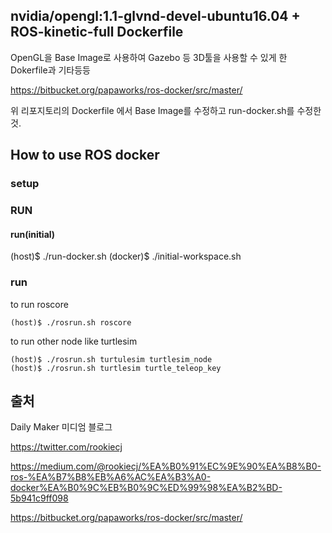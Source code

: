 ## nvidia/opengl:1.1-glvnd-devel-ubuntu16.04 + ROS-kinetic-full Dockerfile

OpenGL을 Base Image로 사용하여 Gazebo 등 3D툴을 사용할 수 있게 한 Dokerfile과 기타등등

https://bitbucket.org/papaworks/ros-docker/src/master/

위 리포지토리의 Dockerfile 에서 Base Image를 수정하고 run-docker.sh를 수정한 것.


## How to use ROS docker

### setup

### RUN

#### run(initial)
(host)$ ./run-docker.sh
(docker)$ ./initial-workspace.sh

### run

to run roscore
```
(host)$ ./rosrun.sh roscore
```

to run other node like turtlesim
```
(host)$ ./rosrun.sh turtulesim turtlesim_node
(host)$ ./rosrun.sh turtlesim turtle_teleop_key
```

## 출처

Daily Maker 미디엄 블로그

https://twitter.com/rookiecj

https://medium.com/@rookiecj/%EA%B0%91%EC%9E%90%EA%B8%B0-ros-%EA%B7%B8%EB%A6%AC%EA%B3%A0-docker%EA%B0%9C%EB%B0%9C%ED%99%98%EA%B2%BD-5b941c9ff098

https://bitbucket.org/papaworks/ros-docker/src/master/
